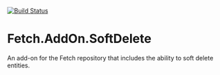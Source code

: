 [![Build Status](https://labradoratory.visualstudio.com/LabradoratoryGitHub/_apis/build/status/Labradoratory.Fetch.AddOn.SoftDelete?branchName=master)](https://labradoratory.visualstudio.com/LabradoratoryGitHub/_build/latest?definitionId=5&branchName=master)

# Fetch.AddOn.SoftDelete
An add-on for the Fetch repository that includes the ability to soft delete entities.
